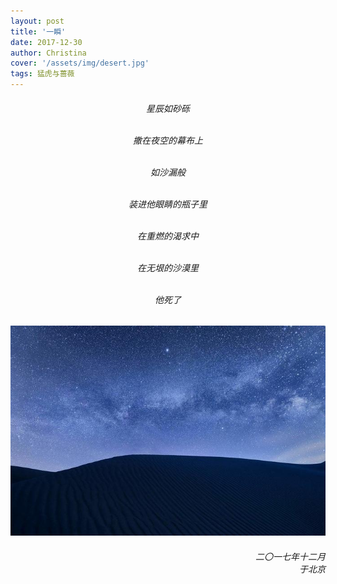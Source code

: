 ```yaml
---
layout: post
title: '一瞬'
date: 2017-12-30
author: Christina
cover: '/assets/img/desert.jpg'
tags: 猛虎与蔷薇
---
```



<h6 style="text-align:center">

星辰如砂砾<br><br>

撒在夜空的幕布上<br><br>

如沙漏般<br><br>

装进他眼睛的瓶子里<br><br>

在重燃的渴求中<br><br>

在无垠的沙漠里<br><br>

他死了</h6>


![](/assets/img/desert.jpeg)

<h6 style="text-align:right">二〇一七年十二月<br>
    于北京</h6>
    